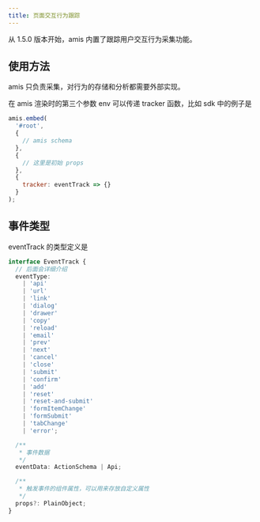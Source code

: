 ```yaml
---
title: 页面交互行为跟踪
---
```


从 1.5.0 版本开始，amis 内置了跟踪用户交互行为采集功能。

## 使用方法

amis 只负责采集，对行为的存储和分析都需要外部实现。

在 amis 渲染时的第三个参数 env 可以传递 tracker 函数，比如 sdk 中的例子是

```js
amis.embed(
  '#root',
  {
    // amis schema
  },
  {
    // 这里是初始 props
  },
  {
    tracker: eventTrack => {}
  }
);
```

## 事件类型

eventTrack 的类型定义是

```typescript
interface EventTrack {
  // 后面会详细介绍
  eventType:
    | 'api'
    | 'url'
    | 'link'
    | 'dialog'
    | 'drawer'
    | 'copy'
    | 'reload'
    | 'email'
    | 'prev'
    | 'next'
    | 'cancel'
    | 'close'
    | 'submit'
    | 'confirm'
    | 'add'
    | 'reset'
    | 'reset-and-submit'
    | 'formItemChange'
    | 'formSubmit'
    | 'tabChange'
    | 'error';

  /**
   * 事件数据
   */
  eventData: ActionSchema | Api;

  /**
   * 触发事件的组件属性，可以用来存放自定义属性
   */
  props?: PlainObject;
}
```
